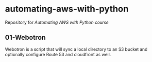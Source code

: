 # automating-aws-with-python
Repository for *Automating AWS with Python course*

## 01-Webotron

Webotron is a script that will sync a local directory to an S3 bucket and optionally configure Route 53 and cloudfront as well.
